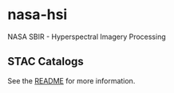 # nasa-hsi

NASA SBIR - Hyperspectral Imagery Processing

## STAC Catalogs

See the [README](./catalogs/README.md) for more information.
